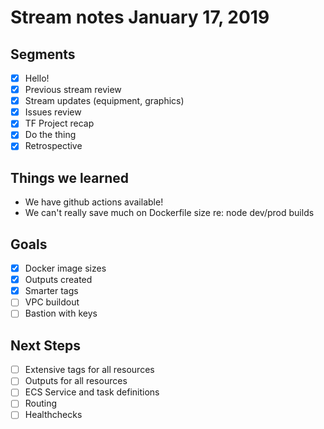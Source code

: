 # Stream notes January 17, 2019

## Segments

- [x] Hello!
- [x] Previous stream review
- [x] Stream updates (equipment, graphics)
- [x] Issues review
- [x] TF Project recap
- [x] Do the thing
- [x] Retrospective

## Things we learned

- We have github actions available!
- We can't really save much on Dockerfile size re: node dev/prod builds

## Goals

- [x] Docker image sizes
- [x] Outputs created
- [x] Smarter tags
- [ ] VPC buildout
- [ ] Bastion with keys

## Next Steps

- [ ] Extensive tags for all resources
- [ ] Outputs for all resources
- [ ] ECS Service and task definitions
- [ ] Routing
- [ ] Healthchecks
